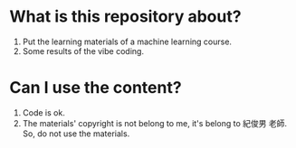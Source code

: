 # What is this repository about?
1. Put the learning materials of a machine learning course.
2. Some results of the vibe coding.

# Can I use the content?
1. Code is ok.
2. The materials' copyright is not belong to me, it's belong to 紀俊男 老師. So, do not use the materials.


